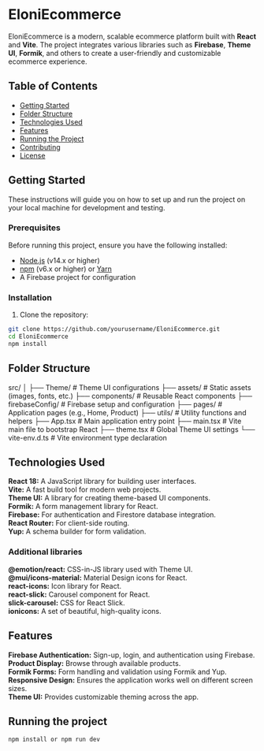 # EloniEcommerce

EloniEcommerce is a modern, scalable ecommerce platform built with **React** and **Vite**. The project integrates various libraries such as **Firebase**, **Theme UI**, **Formik**, and others to create a user-friendly and customizable ecommerce experience. 

## Table of Contents

- [Getting Started](#getting-started)
- [Folder Structure](#folder-structure)
- [Technologies Used](#technologies-used)
- [Features](#features)
- [Running the Project](#running-the-project)
- [Contributing](#contributing)
- [License](#license)

## Getting Started

These instructions will guide you on how to set up and run the project on your local machine for development and testing.

### Prerequisites

Before running this project, ensure you have the following installed:

- [Node.js](https://nodejs.org/) (v14.x or higher)
- [npm](https://www.npmjs.com/) (v6.x or higher) or [Yarn](https://yarnpkg.com/)
- A Firebase project for configuration

### Installation

1. Clone the repository:

```bash
git clone https://github.com/yourusername/EloniEcommerce.git
cd EloniEcommerce
npm install
```



## Folder Structure
src/
│
├── Theme/               # Theme UI configurations
├── assets/              # Static assets (images, fonts, etc.)
├── components/          # Reusable React components
├── firebaseConfig/      # Firebase setup and configuration
├── pages/               # Application pages (e.g., Home, Product)
├── utils/               # Utility functions and helpers
├── App.tsx              # Main application entry point
├── main.tsx             # Vite main file to bootstrap React
├── theme.tsx            # Global Theme UI settings
└── vite-env.d.ts        # Vite environment type declaration

## Technologies Used

**React 18:** A JavaScript library for building user interfaces.  
**Vite:** A fast build tool for modern web projects.  
**Theme UI:** A library for creating theme-based UI components.  
**Formik:** A form management library for React.  
**Firebase:** For authentication and Firestore database integration.  
**React Router:** For client-side routing.  
**Yup:** A schema builder for form validation.  

### Additional libraries
**@emotion/react:** CSS-in-JS library used with Theme UI.  
**@mui/icons-material:** Material Design icons for React.  
**react-icons:** Icon library for React.  
**react-slick:** Carousel component for React.  
**slick-carousel:** CSS for React Slick.  
**ionicons:** A set of beautiful, high-quality icons.  

## Features
**Firebase Authentication:** Sign-up, login, and authentication using Firebase.  
**Product Display:** Browse through available products.  
**Formik Forms:** Form handling and validation using Formik and Yup.  
**Responsive Design:** Ensures the application works well on different screen sizes.  
**Theme UI:** Provides customizable theming across the app.  

## Running the project
```bash
npm install or npm run dev
```
